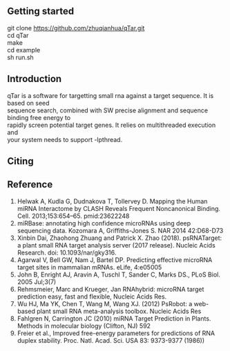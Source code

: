 ## Getting started
  
git clone https://github.com/zhuqianhua/qTar.git <br>
cd qTar <br>
make<br>
cd example<br>
sh run.sh<br>
  
## Introduction

qTar is a software for targetting small rna against a target sequence. It is based on seed <br>
sequence search, combined with SW precise alignment and sequence binding free energy to <br>
rapidly screen potential target genes. It relies on multithreaded execution and <br>
your system needs to support -lpthread. <br>

## Citing


## Reference

1. Helwak A, Kudla G, Dudnakova T, Tollervey D. Mapping the Human miRNA Interactome by CLASH Reveals Frequent Noncanonical Binding. Cell. 2013;153:654–65. pmid:23622248    
2. miRBase: annotating high confidence microRNAs using deep sequencing data. Kozomara A, Griffiths-Jones S. NAR 2014 42:D68-D73
3. Xinbin Dai, Zhaohong Zhuang and Patrick X. Zhao (2018). psRNATarget: a plant small RNA target analysis server (2017 release). Nucleic Acids Research. doi: 10.1093/nar/gky316. 
4. Agarwal V, Bell GW, Nam J, Bartel DP. Predicting effective microRNA target sites in mammalian mRNAs. eLife, 4:e05005 
5. John B, Enright AJ, Aravin A, Tuschl T, Sander C, Marks DS., PLoS Biol. 2005 Jul;3(7) 
6. Rehmsmeier, Marc and Krueger, Jan RNAhybrid: microRNA target prediction easy, fast and flexible, Nucleic Acids Res.
7. Wu HJ, Ma YK, Chen T, Wang M, Wang XJ. (2012) PsRobot: a web-based plant small RNA meta-analysis toolbox. Nucleic Acids Res
8. Fahlgren N, Carrington JC (2010) miRNA Target Prediction in Plants. Methods in molecular biology (Clifton, NJ) 592
9. Freier et al., Improved free-energy parameters for predictions of RNA duplex stability. Proc. Natl. Acad. Sci. USA 83: 9373-9377 (1986)) <br>
